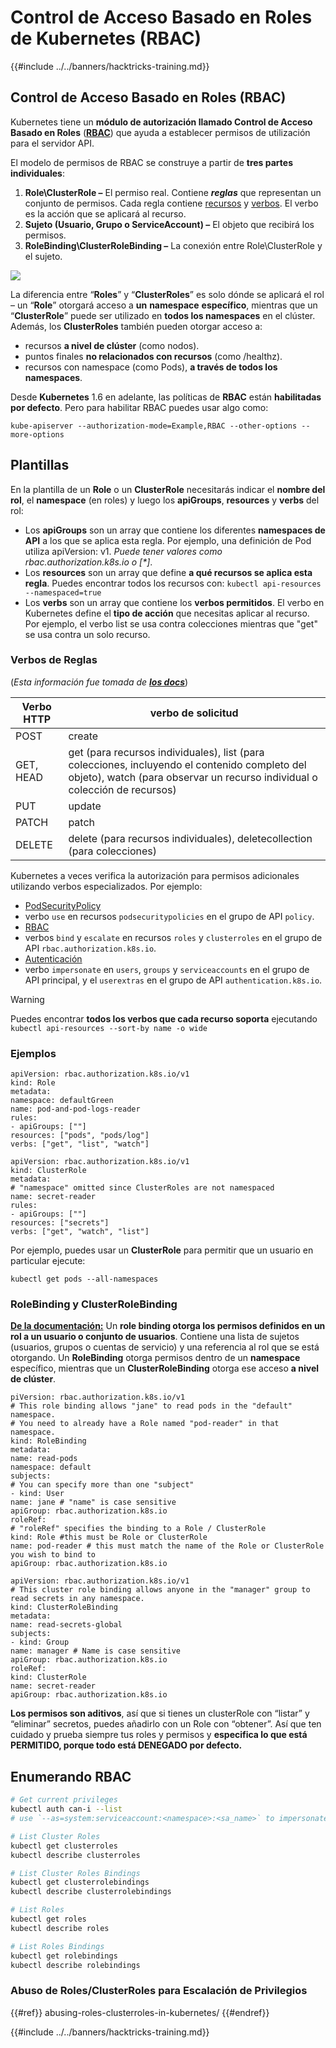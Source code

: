 # Control de Acceso Basado en Roles de Kubernetes (RBAC)

{{#include ../../banners/hacktricks-training.md}}

## Control de Acceso Basado en Roles (RBAC)

Kubernetes tiene un **módulo de autorización llamado Control de Acceso Basado en Roles** ([**RBAC**](https://kubernetes.io/docs/reference/access-authn-authz/rbac/)) que ayuda a establecer permisos de utilización para el servidor API.

El modelo de permisos de RBAC se construye a partir de **tres partes individuales**:

1. **Role\ClusterRole ­–** El permiso real. Contiene _**reglas**_ que representan un conjunto de permisos. Cada regla contiene [recursos](https://kubernetes.io/docs/reference/kubectl/overview/#resource-types) y [verbos](https://kubernetes.io/docs/reference/access-authn-authz/authorization/#determine-the-request-verb). El verbo es la acción que se aplicará al recurso.
2. **Sujeto (Usuario, Grupo o ServiceAccount) –** El objeto que recibirá los permisos.
3. **RoleBinding\ClusterRoleBinding –** La conexión entre Role\ClusterRole y el sujeto.

![](https://www.cyberark.com/wp-content/uploads/2018/12/rolebiding_serviceaccount_and_role-1024x551.png)

La diferencia entre “**Roles**” y “**ClusterRoles**” es solo dónde se aplicará el rol – un “**Role**” otorgará acceso a **un** **namespace** **específico**, mientras que un “**ClusterRole**” puede ser utilizado en **todos los namespaces** en el clúster. Además, los **ClusterRoles** también pueden otorgar acceso a:

- recursos **a nivel de clúster** (como nodos).
- puntos finales **no relacionados con recursos** (como /healthz).
- recursos con namespace (como Pods), **a través de todos los namespaces**.

Desde **Kubernetes** 1.6 en adelante, las políticas de **RBAC** están **habilitadas por defecto**. Pero para habilitar RBAC puedes usar algo como:
```
kube-apiserver --authorization-mode=Example,RBAC --other-options --more-options
```
## Plantillas

En la plantilla de un **Role** o un **ClusterRole** necesitarás indicar el **nombre del rol**, el **namespace** (en roles) y luego los **apiGroups**, **resources** y **verbs** del rol:

- Los **apiGroups** son un array que contiene los diferentes **namespaces de API** a los que se aplica esta regla. Por ejemplo, una definición de Pod utiliza apiVersion: v1. _Puede tener valores como rbac.authorization.k8s.io o \[\*]_.
- Los **resources** son un array que define **a qué recursos se aplica esta regla**. Puedes encontrar todos los recursos con: `kubectl api-resources --namespaced=true`
- Los **verbs** son un array que contiene los **verbos permitidos**. El verbo en Kubernetes define el **tipo de acción** que necesitas aplicar al recurso. Por ejemplo, el verbo list se usa contra colecciones mientras que "get" se usa contra un solo recurso.

### Verbos de Reglas

(_Esta información fue tomada de_ [_**los docs**_](https://kubernetes.io/docs/reference/access-authn-authz/authorization/#determine-the-request-verb))

| Verbo HTTP | verbo de solicitud                                                                                                                                                  |
| ---------- | ------------------------------------------------------------------------------------------------------------------------------------------------------------------ |
| POST       | create                                                                                                                                                             |
| GET, HEAD  | get (para recursos individuales), list (para colecciones, incluyendo el contenido completo del objeto), watch (para observar un recurso individual o colección de recursos) |
| PUT        | update                                                                                                                                                             |
| PATCH      | patch                                                                                                                                                              |
| DELETE     | delete (para recursos individuales), deletecollection (para colecciones)                                                                                         |

Kubernetes a veces verifica la autorización para permisos adicionales utilizando verbos especializados. Por ejemplo:

- [PodSecurityPolicy](https://kubernetes.io/docs/concepts/policy/pod-security-policy/)
- verbo `use` en recursos `podsecuritypolicies` en el grupo de API `policy`.
- [RBAC](https://kubernetes.io/docs/reference/access-authn-authz/rbac/#privilege-escalation-prevention-and-bootstrapping)
- verbos `bind` y `escalate` en recursos `roles` y `clusterroles` en el grupo de API `rbac.authorization.k8s.io`.
- [Autenticación](https://kubernetes.io/docs/reference/access-authn-authz/authentication/)
- verbo `impersonate` en `users`, `groups` y `serviceaccounts` en el grupo de API principal, y el `userextras` en el grupo de API `authentication.k8s.io`.

> [!WARNING]
> Puedes encontrar **todos los verbos que cada recurso soporta** ejecutando `kubectl api-resources --sort-by name -o wide`

### Ejemplos
```yaml:Role
apiVersion: rbac.authorization.k8s.io/v1
kind: Role
metadata:
namespace: defaultGreen
name: pod-and-pod-logs-reader
rules:
- apiGroups: [""]
resources: ["pods", "pods/log"]
verbs: ["get", "list", "watch"]
```

```yaml:ClusterRole
apiVersion: rbac.authorization.k8s.io/v1
kind: ClusterRole
metadata:
# "namespace" omitted since ClusterRoles are not namespaced
name: secret-reader
rules:
- apiGroups: [""]
resources: ["secrets"]
verbs: ["get", "watch", "list"]
```
Por ejemplo, puedes usar un **ClusterRole** para permitir que un usuario en particular ejecute:
```
kubectl get pods --all-namespaces
```
### **RoleBinding y ClusterRoleBinding**

[**De la documentación:**](https://kubernetes.io/docs/reference/access-authn-authz/rbac/#rolebinding-and-clusterrolebinding) Un **role binding otorga los permisos definidos en un rol a un usuario o conjunto de usuarios**. Contiene una lista de sujetos (usuarios, grupos o cuentas de servicio) y una referencia al rol que se está otorgando. Un **RoleBinding** otorga permisos dentro de un **namespace** específico, mientras que un **ClusterRoleBinding** otorga ese acceso **a nivel de clúster**.
```yaml:RoleBinding
piVersion: rbac.authorization.k8s.io/v1
# This role binding allows "jane" to read pods in the "default" namespace.
# You need to already have a Role named "pod-reader" in that namespace.
kind: RoleBinding
metadata:
name: read-pods
namespace: default
subjects:
# You can specify more than one "subject"
- kind: User
name: jane # "name" is case sensitive
apiGroup: rbac.authorization.k8s.io
roleRef:
# "roleRef" specifies the binding to a Role / ClusterRole
kind: Role #this must be Role or ClusterRole
name: pod-reader # this must match the name of the Role or ClusterRole you wish to bind to
apiGroup: rbac.authorization.k8s.io
```

```yaml:ClusterRoleBinding
apiVersion: rbac.authorization.k8s.io/v1
# This cluster role binding allows anyone in the "manager" group to read secrets in any namespace.
kind: ClusterRoleBinding
metadata:
name: read-secrets-global
subjects:
- kind: Group
name: manager # Name is case sensitive
apiGroup: rbac.authorization.k8s.io
roleRef:
kind: ClusterRole
name: secret-reader
apiGroup: rbac.authorization.k8s.io
```
**Los permisos son aditivos**, así que si tienes un clusterRole con “listar” y “eliminar” secretos, puedes añadirlo con un Role con “obtener”. Así que ten cuidado y prueba siempre tus roles y permisos y **especifica lo que está PERMITIDO, porque todo está DENEGADO por defecto.**

## **Enumerando RBAC**
```bash
# Get current privileges
kubectl auth can-i --list
# use `--as=system:serviceaccount:<namespace>:<sa_name>` to impersonate a service account

# List Cluster Roles
kubectl get clusterroles
kubectl describe clusterroles

# List Cluster Roles Bindings
kubectl get clusterrolebindings
kubectl describe clusterrolebindings

# List Roles
kubectl get roles
kubectl describe roles

# List Roles Bindings
kubectl get rolebindings
kubectl describe rolebindings
```
### Abuso de Roles/ClusterRoles para Escalación de Privilegios

{{#ref}}
abusing-roles-clusterroles-in-kubernetes/
{{#endref}}

{{#include ../../banners/hacktricks-training.md}}
